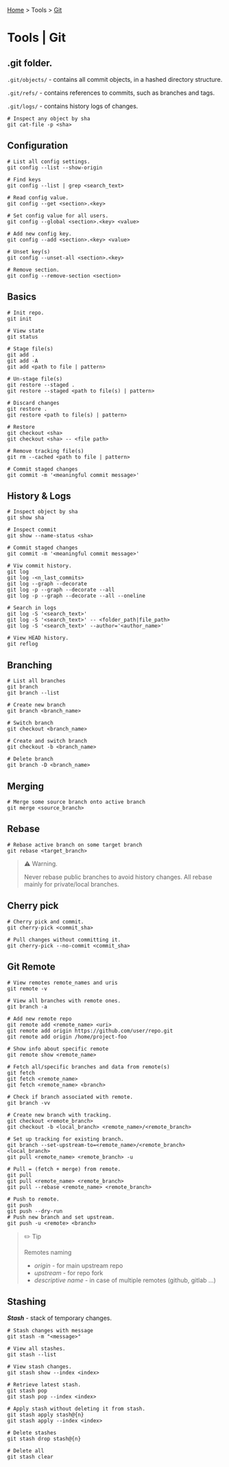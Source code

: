 [Home](../index.md) > Tools > [Git](./git.md)

# Tools | Git

## .git folder.

`.git/objects/` - contains all commit objects, in a hashed directory structure.

`.git/refs/` - contains references to commits, such as branches and tags.

`.git/logs/` - contains history logs of changes.

```text
# Inspect any object by sha
git cat-file -p <sha>
```

## Configuration

```text
# List all config settings.
git config --list --show-origin

# Find keys
git config --list | grep <search_text>

# Read config value.
git config --get <section>.<key>

# Set config value for all users.
git config --global <section>.<key> <value>

# Add new config key.
git config --add <section>.<key> <value>

# Unset key(s)
git config --unset-all <section>.<key>

# Remove section.
git config --remove-section <section>
```

## Basics

```text
# Init repo.
git init

# View state
git status

# Stage file(s)
git add .
git add -A
git add <path to file | pattern>

# Un-stage file(s)
git restore --staged .
git restore --staged <path to file(s) | pattern>

# Discard changes
git restore .
git restore <path to file(s) | pattern>

# Restore
git checkout <sha>
git checkout <sha> -- <file path>

# Remove tracking file(s)
git rm --cached <path to file | pattern>

# Commit staged changes
git commit -m '<meaningful commit message>'

```

## History & Logs

```text
# Inspect object by sha
git show sha

# Inspect commit
git show --name-status <sha>

# Commit staged changes
git commit -m '<meaningful commit message>'

# Viw commit history.
git log
git log -<n_last_commits>
git log --graph --decorate
git log -p --graph --decorate --all
git log -p --graph --decorate --all --oneline

# Search in logs
git log -S '<search_text>'
git log -S '<search_text>' -- <folder_path|file_path>
git log -S '<search_text>' --author='<author_name>'

# View HEAD history.
git reflog

```

## Branching

```text
# List all branches
git branch
git branch --list

# Create new branch
git branch <branch_name>

# Switch branch
git checkout <branch_name>

# Create and switch branch
git checkout -b <branch_name>

# Delete branch
git branch -D <branch_name>
```

## Merging

```text
# Merge some source branch onto active branch
git merge <source_branch>
```

## Rebase

```text
# Rebase active branch on some target branch
git rebase <target_branch>
```

> ⚠️ Warning.
>
> Never rebase public branches to avoid history changes.
> All rebase mainly for private/local branches.

## Cherry pick

```text
# Cherry pick and commit.
git cherry-pick <commit_sha>

# Pull changes without committing it.
git cherry-pick --no-commit <commit_sha>
```

## Git Remote

```text
# View remotes remote_names and uris
git remote -v

# View all branches with remote ones.
git branch -a

# Add new remote repo
git remote add <remote_name> <uri>
git remote add origin https://github.com/user/repo.git
git remote add origin /home/project-foo

# Show info about specific remote
git remote show <remote_name>

# Fetch all/specific branches and data from remote(s)
git fetch
git fetch <remote_name>
git fetch <remote_name> <branch>

# Check if branch associated with remote.
git branch -vv

# Create new branch with tracking.
git checkout <remote_branch>
git checkout -b <local_branch> <remote_name>/<remote_branch>

# Set up tracking for existing branch.
git branch --set-upstream-to=<remote_name>/<remote_branch> <local_branch>
git pull <remote_name> <remote_branch> -u

# Pull = (fetch + merge) from remote.
git pull
git pull <remote_name> <remote_branch>
git pull --rebase <remote_name> <remote_branch>

# Push to remote.
git push
git push --dry-run
# Push new branch and set upstream.
git push -u <remote> <branch>

```

> ✏️ Tip
>
> Remotes naming
>
> - _origin_ - for main upstream repo
> - _upstream_ - for repo fork
> - _descriptive name_ - in case of multiple remotes (github, gitlab ...)

## Stashing

**_Stash_** - stack of temporary changes.

```text
# Stash changes with message
git stash -m "<message>"

# View all stashes.
git stash --list

# View stash changes.
git stash show --index <index>

# Retrieve latest stash.
git stash pop
git stash pop --index <index>

# Apply stash without deleting it from stash.
git stash apply stash@{n}
git stash apply --index <index>

# Delete stashes
git stash drop stash@{n}

# Delete all
git stash clear

```
